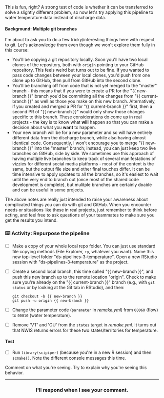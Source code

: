 This is fun, right? A strong test of code is whether it can be transferred to solve a slightly different problem, so now let's try applying this pipeline to water temperature data instead of discharge data.

#### Background: Multiple git branches

I'm about to ask you to do a few tricky/interesting things here with respect to git. Let's acknowledge them even though we won't explore them fully in this course:

* You'll be copying a git repository locally. Soon you'll have two local clones of the repository, both with `origin` pointing to your GitHub repository. This feels weird but turns out to be fine. If you wanted to pass code changes between your local clones, you'd push from one clone up to GitHub, then pull from GitHub into the second clone.
* You'll be branching off from code that is not yet merged to the "master" branch - this means that if you were to create a PR for the "{{ new-branch }}" branch you'd be committing all the changes from "{{ current-branch }}" as well as those you make on this new branch. Alternatively, if you created and merged a PR for "{{ current-branch }}" first, then a second PR of "{{ new-branch }}" would only show those changes specific to this branch. These considerations do come up in real projects - the key is to know what **will** happen so that you can make a decision about what you **want** to happen.
* Your new branch will be for a new parameter and so will have entirely different data from the discharge branch, while also having almost identical code. Consequently, I won't encourage you to merge "{{ new-branch }}" into the "master" branch; instead, you can just keep two live branches on GitHub, side by side. We sometimes use this approach of having multiple live branches to keep track of several manifestations of vizzies for different social media platforms - most of the content is the same, but the output file size and other final touches differ. It can be time intensive to apply updates to all the branches, so it's easiest to wait until the very end to branch out (once most of the shared code development is complete), but mulitple branches are certainly doable and can be useful in some projects.

The above notes are really just intended to raise your awareness about complicated things you can do with git and GitHub. When you encounter needs or situations like these in real projects, just remember to think before acting, and feel free to ask questions of your teammates to make sure you get the results you intend.

### :keyboard: Activity: Repurpose the pipeline

- [ ] Make a copy of your whole local repo folder. You can just use standard file copying methods (File Explorer, `cp`, whatever you want). Name this new top-level folder "ds-pipelines-3-temperature". Open a new RStudio session with "ds-pipelines-3-temperature" as the project.

- [ ] Create a second local branch, this time called "{{ new-branch }}", and push this new branch up to the remote location "origin". Check to make sure you're already on the "{{ current-branch }}" branch (e.g., with `git status` or by looking at the Git tab in RStudio), and then:
  ```
  git checkout -b {{ new-branch }}
  git push -u origin {{ new-branch }}
  ```

- [ ] Change the parameter code (`parameter` in *remake.yml*) from `00060` (flow) to `00010` (water temperature).

- [ ] Remove 'VT' and 'GU' from the `states` target in *remake.yml*. It turns out that NWIS returns errors for these two states/territories for temperature.

#### Test

- [ ] Run `library(scipiper)` (because you're in a new R session) and then `scmake()`. Note the different console messages this time.

Comment on what you're seeing. Try to explain why you're seeing this behavior.

<hr><h3 align="center">I'll respond when I see your comment.</h3>
